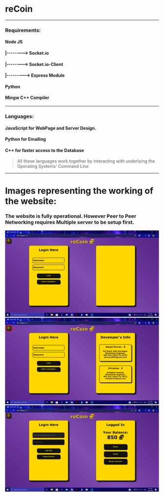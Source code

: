 # reCoin
---
### Requirements:
#### Node JS
####    |--------> Socket.io
####    |--------> Socket.io-Client
####    |---------> Express Module
#### Python
#### Mingw C++ Compiler
---
### Languages:
#### JavaScript for WebPage and Server Design.
#### Python for Emailing
#### C++ for faster access to the Database
> All these languages work together by interacting with underlying the Operating Systems' Command Line
---
# Images representing the working of the website:
### The website is fully operational. However Peer to Peer Networking requires Multiple server to be setup first.
![Login_Page](https://github.com/SayadPervez/reCoin/blob/master/markdown%20pics/LOGIN%20PAGE.png?raw=true)
![Dev_Info](https://github.com/SayadPervez/reCoin/blob/master/markdown%20pics/Dev%20Info.png?raw=true)
![Logged_In](https://github.com/SayadPervez/reCoin/blob/master/markdown%20pics/Logged%20In.png?raw=true)
